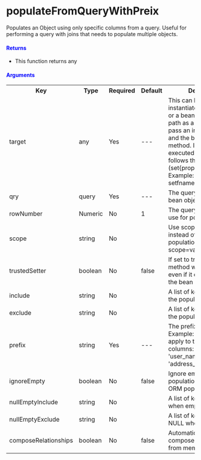 # populateFromQueryWithPreix


Populates an Object using only specific columns from a query. Useful for performing a query with joins that needs to populate multiple objects.

<h4 style="color:blue">Returns</h4>

* This function returns any

<h4 style="color:blue">Arguments</h4>

<table class="tablelisting" cellpadding="5">
<tbody><tr>
<th><b>Key</b> </th>
<th><b>Type</b> </th>
<th><b>Required</b> </th>
<th><b>Default</b> </th>
<th><b>Description</b> </th></tr>
<tr>
<td>target </td>
<td>any </td>
<td>Yes </td>
<td>--- </td>
<td>This can be an instantiated bean object or a bean instantiation path as a string. If you pass an instantiation path and the bean has an 'init' method. It will be executed. This method follows the bean contract (set{property_name}). Example: setUsername(), setfname()</td></tr>
<tr>
<td>qry </td>
<td>query </td>
<td>Yes </td>
<td>--- </td>
<td>The query to populate the bean object with</td></tr>
<tr>
<td>rowNumber </td>
<td>Numeric </td>
<td>No </td>
<td>1 </td>
<td>The query row number to use for population</td></tr>
<tr>
<td>scope </td>
<td>string </td>
<td>No </td>
<td>
</td><td>Use scope injection instead of setters population. Ex: scope=variables.instance.</td></tr>
<tr>
<td>trustedSetter </td>
<td>boolean </td>
<td>No </td>
<td>false </td>
<td>If set to true, the setter method will be called even if it does not exist in the bean</td></tr>
<tr>
<td>include </td>
<td>string </td>
<td>No </td>
<td>
</td><td>A list of keys to include in the population</td></tr>
<tr>
<td>exclude </td>
<td>string </td>
<td>No </td>
<td>
</td><td>A list of keys to exclude in the population</td></tr>
<tr>
<td>prefix </td>
<td>string </td>
<td>Yes </td>
<td>--- </td>
<td>The prefix used to filter, Example: 'user_' would apply to the following columns: 'user_id' and 'user_name' but not 'address_id'.</td></tr>
<tr>
<td>ignoreEmpty </td>
<td>boolean </td>
<td>No </td>
<td>false </td>
<td>Ignore empty values on populations, great for ORM population</td></tr>
<tr>
<td>nullEmptyInclude </td>
<td>string </td>
<td>No </td>
<td>
</td><td>A list of keys to NULL when empty</td></tr>
<tr>
<td>nullEmptyExclude </td>
<td>string </td>
<td>No </td>
<td>
</td><td>A list of keys to NOT NULL when empty</td></tr>
<tr>
<td>composeRelationships </td>
<td>boolean </td>
<td>No </td>
<td>false </td>
<td>Automatically attempt to compose relationships from memento</td></tr></tbody></table>
